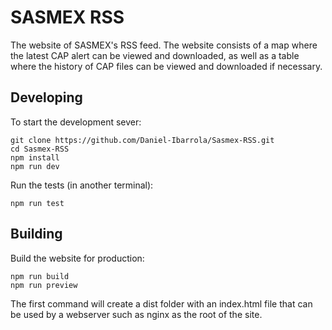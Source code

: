 # SASMEX RSS 

The website of SASMEX's RSS feed. The website consists of a map where the 
latest CAP alert can be viewed and downloaded, as well as a table where the
history of CAP files can be viewed and downloaded if necessary.


## Developing

To start the development sever:

```shell
git clone https://github.com/Daniel-Ibarrola/Sasmex-RSS.git
cd Sasmex-RSS
npm install
npm run dev
```

Run the tests (in another terminal):

```shell
npm run test
```

## Building

Build the website for production:

```shell
npm run build
npm run preview
```
The first command will create a dist folder with an index.html file that 
can be used by a webserver such as nginx as the root of the site.
